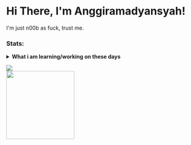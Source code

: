 # Hi There, I'm Anggiramadyansyah!
I'm just n00b as fuck, trust me.

### Stats:
<details>
 <summary><strong>What i am learning/working on these days</strong></summary>
    - 💬 Ask me about anything.</br>
    - 📫 How to reach me: <a href="mailto:anggirrr31@gmail.com">Email me!</a>  </br>
</details>
<p>
    <img src="https://github-readme-stats.vercel.app/api?username=sukalaper&hide=contribs,prs&show_icons=true&hide_border=true&title_color=000" />
    <br/>
    <img src="https://github-readme-stats.vercel.app/api/top-langs/?username=sukalaper&langs_count=8https://github.com/anuraghazra/github-readme-stats&layout=compact" height=180 />
</p>
